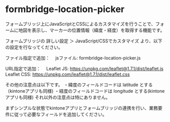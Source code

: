 # formbridge-location-picker

フォームブリッジ上にJavaScriptとCSSによるカスタマイズを行うことで、フォームに地図を表示し、マーカーの位置情報（緯度・経度）を取得する機能です。

フォームブリッジの 詳しい設定 ＞ JavaScript/CSSでカスタマイズ より、以下の設定を行なってください。

ファイル指定で追加：
　jsファイル: formbridge-location-picker.js

URL指定で追加：
　Leaflet JS: https://unpkg.com/leaflet@1.7.1/dist/leaflet.js
　Leaflet CSS: https://unpkg.com/leaflet@1.7.1/dist/leaflet.css

その他の注意点は以下です。
・緯度のフィールドコードは latitude とする（kintoneアプリも同様)
・経度のフィールドコードは longitude とする(kintoneアプリも同様)
それ以外の注意点は特にありません。

まずシンプルな状態でkintoneアプリとフォームブリッジの連携を行い、業務要件に従って必要なフィールドを追加してください。
